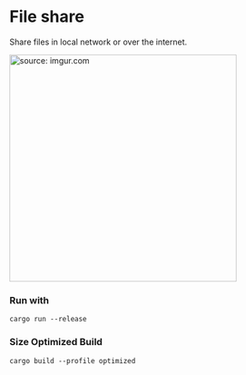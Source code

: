 # File share
Share files in local network or over the internet. 

<a href="https://imgur.com/o7b913P"><img src="https://i.imgur.com/o7b913P.png" title="source: imgur.com" width=400 /></a>

### Run with
```
cargo run --release
```

### Size Optimized Build
```
cargo build --profile optimized
```

